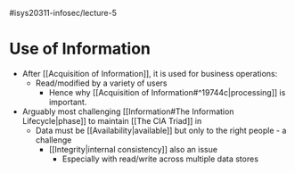 #isys20311-infosec/lecture-5 
# Use of Information

- After [[Acquisition of Information]], it is used for business operations:
	- Read/modified by a variety of users
		- Hence why [[Acquisition of Information#^19744c|processing]] is important.
- Arguably most challenging [[Information#The Information Lifecycle|phase]] to maintain [[The CIA Triad]] in
	- Data must be [[Availability|available]] but only to the right people - a challenge
		- [[Integrity|internal consistency]] also an issue
			- Especially with read/write across multiple data stores